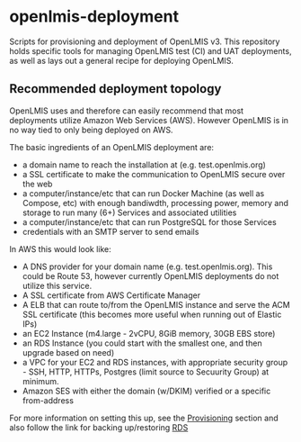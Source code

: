 # openlmis-deployment
Scripts for provisioning and deployment of OpenLMIS v3.  This repository holds specific tools for managing OpenLMIS test (CI)
and UAT deployments, as well as lays out a general recipe for deploying OpenLMIS.

## Recommended deployment topology

OpenLMIS uses and therefore can easily recommend that most deployments utilize Amazon Web Services (AWS).  However OpenLMIS is in no way
tied to only being deployed on AWS.

The basic ingredients of an OpenLMIS deployment are:
* a domain name to reach the installation at (e.g. test.openlmis.org)
* a SSL certificate to make the communication to OpenLMIS secure over the web
* a computer/instance/etc that can run Docker Machine (as well as Compose, etc) with enough bandiwdth, processing power, memory and 
storage to run many (6+) Services and associated utilities
* a computer/instance/etc that can run PostgreSQL for those Services
* credentials with an SMTP server to send emails

In AWS this would look like:
* A DNS provider for your domain name (e.g. test.openlmis.org).  This could be Route 53, however currently OpenLMIS deployments do 
not utilize this service.
* A SSL certificate from AWS Certificate Manager
* A ELB that can route to/from the OpenLMIS instance and serve the ACM SSL certificate (this becomes more useful when running out 
of Elastic IPs)
* an EC2 Instance (m4.large - 2vCPU, 8GiB memory, 30GB EBS store)
* an RDS Instance (you could start with the smallest one, and then upgrade based on need)
* a VPC for your EC2 and RDS instances, with appropriate security group - SSH, HTTP, HTTPs, Postgres (limit source to Secuurity Group)
at minimum.
* Amazon SES with either the domain (w/DKIM) verified or a specific from-address

For more information on setting this up, see the [Provisioning](provision/Provision-single-host.md) section and also follow the 
link for backing up/restoring [RDS](deployment#using-amazons-rds)
